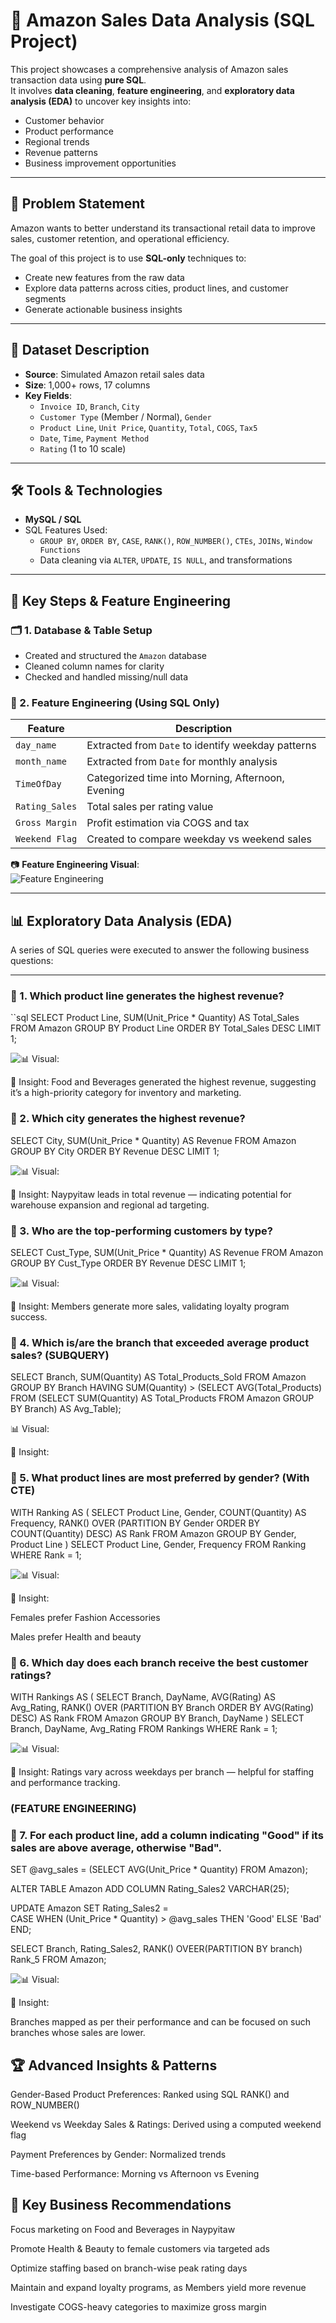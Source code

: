 # 🛒 Amazon Sales Data Analysis (SQL Project)

This project showcases a comprehensive analysis of Amazon sales transaction data using **pure SQL**.  
It involves **data cleaning**, **feature engineering**, and **exploratory data analysis (EDA)** to uncover key insights into:

- Customer behavior
- Product performance
- Regional trends
- Revenue patterns
- Business improvement opportunities

---

## 🧩 Problem Statement

Amazon wants to better understand its transactional retail data to improve sales, customer retention, and operational efficiency.

The goal of this project is to use **SQL-only** techniques to:

- Create new features from the raw data
- Explore data patterns across cities, product lines, and customer segments
- Generate actionable business insights

---

## 📁 Dataset Description

- **Source**: Simulated Amazon retail sales data
- **Size**: 1,000+ rows, 17 columns
- **Key Fields**:
  - `Invoice ID`, `Branch`, `City`
  - `Customer Type` (Member / Normal), `Gender`
  - `Product Line`, `Unit Price`, `Quantity`, `Total`, `COGS`, `Tax5`
  - `Date`, `Time`, `Payment Method`
  - `Rating` (1 to 10 scale)

---

## 🛠️ Tools & Technologies

- **MySQL / SQL**
- SQL Features Used:
  - `GROUP BY`, `ORDER BY`, `CASE`, `RANK()`, `ROW_NUMBER()`, `CTEs`, `JOINs`, `Window Functions`
  - Data cleaning via `ALTER`, `UPDATE`, `IS NULL`, and transformations

---

## 🔧 Key Steps & Feature Engineering

### 🗂️ 1. Database & Table Setup
- Created and structured the `Amazon` database
- Cleaned column names for clarity
- Checked and handled missing/null data

### 🧠 2. Feature Engineering (Using SQL Only)

| Feature | Description |
|--------|-------------|
| `day_name` | Extracted from `Date` to identify weekday patterns |
| `month_name` | Extracted from `Date` for monthly analysis |
| `TimeOfDay` | Categorized time into Morning, Afternoon, Evening |
| `Rating_Sales` | Total sales per rating value |
| `Gross Margin` | Profit estimation via COGS and tax |
| `Weekend Flag` | Created to compare weekday vs weekend sales |

📷 **Feature Engineering Visual**:  
![Feature Engineering](Visuals/FeatureEngg.png)


---

## 📊 Exploratory Data Analysis (EDA)

A series of SQL queries were executed to answer the following business questions:

---

### 🔹 1. Which product line generates the highest revenue?

``sql
SELECT Product Line, SUM(Unit_Price * Quantity) AS Total_Sales 
FROM Amazon
GROUP BY Product Line
ORDER BY Total_Sales DESC 
LIMIT 1;

 ![📊 Visual:](Visuals/Highest_product_line.png)

📌 Insight: Food and Beverages generated the highest revenue, suggesting it’s a high-priority category for inventory and marketing.

### 🔹 2. Which city generates the highest revenue?

SELECT City, SUM(Unit_Price * Quantity) AS Revenue 
FROM Amazon
GROUP BY City
ORDER BY Revenue DESC 
LIMIT 1;

 ![📊 Visual:](Visuals/City_wise_revenue.png)

📌 Insight: Naypyitaw leads in total revenue — indicating potential for warehouse expansion and regional ad targeting.

### 🔹 3. Who are the top-performing customers by type?

SELECT Cust_Type, SUM(Unit_Price * Quantity) AS Revenue 
FROM Amazon
GROUP BY Cust_Type
ORDER BY Revenue DESC 
LIMIT 1;

 ![📊 Visual:](Visuals/Customer_type)

📌 Insight: Members generate more sales, validating loyalty program success.

### 🔹 4. Which is/are the branch that exceeded average product sales? (SUBQUERY)

SELECT Branch, SUM(Quantity) AS Total_Products_Sold 
FROM Amazon
GROUP BY Branch
HAVING SUM(Quantity) > (SELECT AVG(Total_Products) 
                        FROM (SELECT SUM(Quantity) AS Total_Products FROM Amazon GROUP BY Branch) AS Avg_Table);

📊 Visual:

📌 Insight: 

### 🔹 5. What product lines are most preferred by gender? (With CTE)

WITH Ranking AS (
    SELECT Product Line, Gender, COUNT(Quantity) AS Frequency,
           RANK() OVER (PARTITION BY Gender ORDER BY COUNT(Quantity) DESC) AS Rank
    FROM Amazon
    GROUP BY Gender, Product Line
)
SELECT Product Line, Gender, Frequency 
FROM Ranking
WHERE Rank = 1;


 ![📊 Visual:](Visuals/Gender_influence)

📌 Insight:

Females prefer Fashion Accessories

Males prefer Health and beauty

### 🔹 6. Which day does each branch receive the best customer ratings?
WITH Rankings AS (
    SELECT Branch, DayName, AVG(Rating) AS Avg_Rating,
           RANK() OVER (PARTITION BY Branch ORDER BY AVG(Rating) DESC) AS Rank
    FROM Amazon
    GROUP BY Branch, DayName
)
SELECT Branch, DayName, Avg_Rating 
FROM Rankings
WHERE Rank = 1;

 ![📊 Visual:](Visuals/Highest_rating)

📌 Insight: Ratings vary across weekdays per branch — helpful for staffing and performance tracking.


### (FEATURE ENGINEERING)
### 🔹 7. For each product line, add a column indicating "Good" if its sales are above average, otherwise "Bad". 

SET @avg_sales = (SELECT AVG(Unit_Price * Quantity) FROM Amazon);

ALTER TABLE Amazon ADD COLUMN Rating_Sales2 VARCHAR(25);

UPDATE Amazon
SET Rating_Sales2 =  
    CASE
        WHEN (Unit_Price * Quantity) > @avg_sales THEN 'Good' 
        ELSE 'Bad' 
    END;

SELECT Branch, Rating_Sales2, 
        RANK() OVEER(PARTITION BY branch) Rank_5 
FROM Amazon;

![📊 Visual:](Visuals/feature_engg_good_bad_sales)

📌 Insight: 

Branches mapped as per their performance and can be focused on such branches whose sales are lower.

## 🏆 Advanced Insights & Patterns

Gender-Based Product Preferences: Ranked using SQL RANK() and ROW_NUMBER()

Weekend vs Weekday Sales & Ratings: Derived using a computed weekend flag

Payment Preferences by Gender: Normalized trends

Time-based Performance: Morning vs Afternoon vs Evening


## 📌 Key Business Recommendations

Focus marketing on Food and Beverages in Naypyitaw

Promote Health & Beauty to female customers via targeted ads

Optimize staffing based on branch-wise peak rating days

Maintain and expand loyalty programs, as Members yield more revenue

Investigate COGS-heavy categories to maximize gross margin

